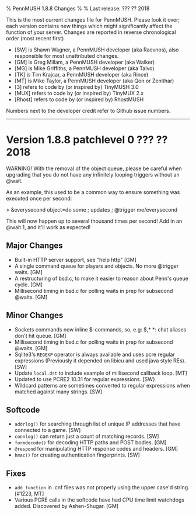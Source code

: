 % PennMUSH 1.8.8 Changes
%
% Last release: ??? ?? 2018

This is the most current changes file for PennMUSH. Please look it over; each version contains new things which might significantly affect the function of your server.  Changes are reported in reverse chronological order (most recent first)

* [SW] is Shawn Wagner, a PennMUSH developer (aka Raevnos), also responsible for most unattributed changes.
* [GM] is Greg Millam, a PennMUSH developer (aka Walker)
* [MG] is Mike Griffiths, a PennMUSH developer (aka Talvo)
* [TK] is Tim Krajcar, a PennMUSH developer (aka Rince)
* [MT] is Mike Taylor, a PennMUSH developer (aka Qon or Zenithar)
* [3] refers to code by (or inspired by) TinyMUSH 3.0
* [MUX] refers to code by (or inspired by) TinyMUX 2.x
* [Rhost] refers to code by (or inspired by) RhostMUSH

Numbers next to the developer credit refer to Github issue numbers.

-------------------------------------------------------------------------------

Version 1.8.8 patchlevel 0 ??? ?? 2018
======================================

WARNING! With the removal of the object queue, please be careful when upgrading that you do not have any infinitely looping triggers without an @wait.

As an example, this used to be a common way to ensure something was executed once per second:

  &gt; &amp;everysecond object=do some ; updates ; @trigger me/everysecond

This will now happen up to several thousand times per second! Add in an @wait 1, and it'll work as expected!

Major Changes
-------------

* Built-in HTTP server support, see "help http" [GM]
* A single command queue for players and objects. No more @trigger waits. [GM]
* A restructuring of bsd.c, to make it easier to reason about Penn's queue cycle. [GM]
* Millisecond timing in bsd.c for polling waits in prep for subsecond @waits. [GM]

Minor Changes
-------------

* Sockets commands now inline $-commands, so, e.g: $,* *: chat aliases don't hit queue. [GM]
* Millisecond timing in bsd.c for polling waits in prep for subsecond @waits. [GM]
* Sqlite3's `REGEXP` operator is always available and uses pcre regular expressions (Previously it depended on libicu and used java style REs). [SW]
* Update `local.dst` to include example of millisecond callback loop. [MT]
* Updated to use PCRE2 10.31 for regular expressions. [SW}
* Wildcard patterns are sometimes converted to regular expressions when matched against many strings. [SW]

Softcode
--------

* `addrlog()` for searching through list of unique IP addresses that have connected to a game. [SW]
* `connlog()` can return just a count of matching records. [SW]
* `formdecode()` for decoding HTTP paths and POST bodies. [GM]
* `@respond` for manipulating HTTP response codes and headers. [GM]
* `hmac()` for creating authentication fingerprints. [SW]

Fixes
-----

* `add_function` in .cnf files was not properly using the upper case'd string. [#1223, MT]
* Various PCRE calls in the softcode have had CPU time limit watchdogs added. Discovered by Ashen-Shugar. [GM]
